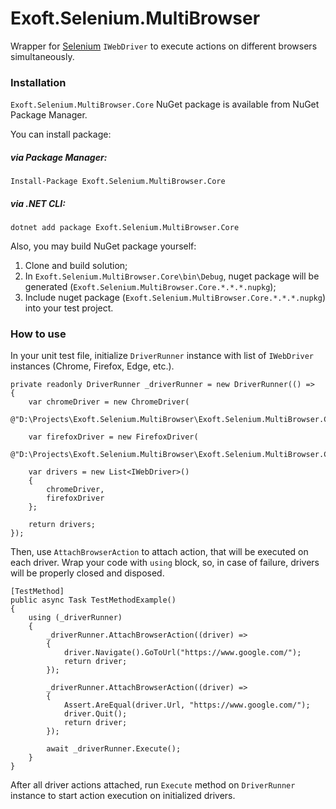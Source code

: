 # Exoft.Selenium.MultiBrowser

Wrapper for [Selenium](https://www.seleniumhq.org/) ``` IWebDriver ``` to execute actions on different browsers simultaneously.

### Installation

```Exoft.Selenium.MultiBrowser.Core``` NuGet package is available from NuGet Package Manager.

You can install package: 

##### via Package Manager:
```
Install-Package Exoft.Selenium.MultiBrowser.Core
```
##### via .NET CLI:
```
dotnet add package Exoft.Selenium.MultiBrowser.Core
```

Also, you may build NuGet package yourself:
 1. Clone and build solution;
 2. In ```Exoft.Selenium.MultiBrowser.Core\bin\Debug```, nuget package will be generated (```Exoft.Selenium.MultiBrowser.Core.*.*.*.nupkg```);
 3. Include nuget package (```Exoft.Selenium.MultiBrowser.Core.*.*.*.nupkg```) into your test project.
 
### How to use

In your unit test file, initialize ``` DriverRunner ``` instance with list of ``` IWebDriver ``` instances (Chrome, Firefox, Edge, etc.).

```
private readonly DriverRunner _driverRunner = new DriverRunner(() =>
{
    var chromeDriver = new ChromeDriver(
        @"D:\Projects\Exoft.Selenium.MultiBrowser\Exoft.Selenium.MultiBrowser.Core\drivers\");

    var firefoxDriver = new FirefoxDriver(
        @"D:\Projects\Exoft.Selenium.MultiBrowser\Exoft.Selenium.MultiBrowser.Core\drivers\");

    var drivers = new List<IWebDriver>()
    {
        chromeDriver,
        firefoxDriver
    };

    return drivers;
});
```

Then, use ``` AttachBrowserAction ``` to attach action, that will be executed on each driver. 
Wrap your code with ``` using ``` block, so, in case of failure, drivers will be properly closed and disposed.

```
[TestMethod]
public async Task TestMethodExample()
{
    using (_driverRunner)
    {
        _driverRunner.AttachBrowserAction((driver) =>
        {
            driver.Navigate().GoToUrl("https://www.google.com/");
            return driver;
        });

        _driverRunner.AttachBrowserAction((driver) =>
        {
            Assert.AreEqual(driver.Url, "https://www.google.com/");
            driver.Quit();
            return driver;
        });

        await _driverRunner.Execute();
    }
}
```

After all driver actions attached, run ``` Execute ``` method on ``` DriverRunner ``` instance to start action execution on initialized drivers.
